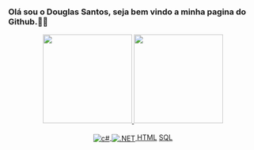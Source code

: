 ### Olá sou o Douglas Santos, seja bem vindo a minha pagina do Github.👋👋

<div align="center">
  <a href="https://github.com/douglasprogramaton">
  <img height="180em" src="https://github-readme-stats.vercel.app/api?username=douglasprogramaton&show_icons=true&theme=algolia&include_all_commits=true&count_private=true"/>
  <img height="180em" src="https://github-readme-stats.vercel.app/api/top-langs/?username=douglasprogramaton&layout=compact&langs_count=7&theme=algolia"/>
</ div >


<div style="display: inline_block"><br>
  <img align="center" alt=c# src="https://img.shields.io/badge/C%23-39120?style=for-the-badge&logo=c-sharp&logoColor=white"/> 
   <img align="center" alt=.NET src="https://img.shields.io/badge/.NET-5C2D91?style=for-the-badge&logo=.net&logoColor=whit.NET"/>  
  <a target="_blank" href="https://icons8.com/icon/1043/html">HTML</a> <a target="_blank" href</> 
  <a target="_blank" href="https://icons8.com/icon/59952/sql">SQL</a><a target="_blank" href</>
